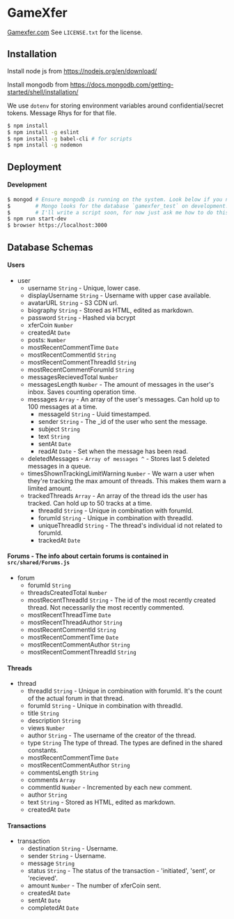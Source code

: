 # GameXfer
[Gamexfer.com](http://gamexfer.com)
See `LICENSE.txt` for the license.

## Installation

Install node js from https://nodejs.org/en/download/

Install mongodb from https://docs.mongodb.com/getting-started/shell/installation/

We use `dotenv` for storing environment variables around confidential/secret tokens. Message Rhys for for that file.

```bash
$ npm install
$ npm install -g eslint
$ npm install -g babel-cli # for scripts
$ npm install -g nodemon
```

## Deployment

#### Development

```bash
$ mongod # Ensure mongodb is running on the system. Look below if you need to create collections.
$        # Mongo looks for the database `gamexfer_test` on development.
$        # I'll write a script soon, for now just ask me how to do this.
$ npm run start-dev
$ browser https://localhost:3000
```

## Database Schemas

#### Users

- user
  - username `String` - Unique, lower case.
  - displayUsername `String` - Username with upper case available.
  - avatarURL `String` - S3 CDN url.
  - biography `String` - Stored as HTML, edited as markdown.
  - password `String` - Hashed via bcrypt
  - xferCoin `Number`
  - createdAt `Date`
  - posts: `Number`
  - mostRecentCommentTime `Date`
  - mostRecentCommentId `String`
  - mostRecentCommentThreadId `String`
  - mostRecentCommentForumId `String`
  - messagesRecievedTotal `Number`
  - messagesLength `Number` - The amount of messages in the user's inbox. Saves counting operation time.
  - messages `Array` - An array of the user's messages. Can hold up to 100 messages at a time.
    - messageId `String` - Uuid timestamped.
    - sender `String` - The _id of the user who sent the message.
    - subject `String`
    - text `String`
    - sentAt `Date`
    - readAt `Date` - Set when the message has been read.
  - deletedMessages - `Array of messages ^` - Stores last 5 deleted messages in a queue.
  - timesShownTrackingLimitWarning `Number` - We warn a user when they're tracking the max amount of threads. This makes them warn a limited amount.
  - trackedThreads `Array` - An array of the thread ids the user has tracked. Can hold up to 50 tracks at a time.
    - threadId `String` - Unique in combination with forumId.
    - forumId `String` - Unique in combination with threadId.
    - uniqueThreadId `String` - The thread's individual id not related to forumId.
    - trackedAt `Date`

#### Forums - The info about certain forums is contained in `src/shared/Forums.js`

- forum
  - forumId `String`
  - threadsCreatedTotal `Number`
  - mostRecentThreadId `String` - The id of the most recently created thread. Not necessarily the most recently commented.
  - mostRecentThreadTime `Date`
  - mostRecentThreadAuthor `String`
  - mostRecentCommentId `String`
  - mostRecentCommentTime `Date`
  - mostRecentCommentAuthor `String`
  - mostRecentCommentThreadId `String`

#### Threads

- thread
  - threadId `String` - Unique in combination with forumId. It's the count of the actual forum in that thread.
  - forumId `String` - Unique in combination with threadId.
  - title `String`
  - description `String`
  - views `Number`
  - author `String` - The username of the creator of the thread.
  - type `String` The type of thread. The types are defined in the shared constants.
  - mostRecentCommentTime `Date`
  - mostRecentCommentAuthor `String`
  - commentsLength `String`
  - comments `Array`
   - commentId `Number` - Incremented by each new comment.
   - author `String`
   - text `String` - Stored as HTML, edited as markdown.
   - createdAt `Date`

#### Transactions

- transaction
  - destination `String` - Username.
  - sender `String` - Username.
  - message `String`
  - status `String` - The status of the transaction - 'initiated', 'sent', or 'recieved'.
  - amount `Number` - The number of xferCoin sent.
  - createdAt `Date`
  - sentAt `Date`
  - completedAt `Date`